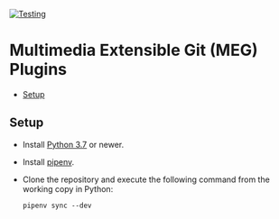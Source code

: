 [![Testing](https://github.com/MultimediaExtensibleGit/Plugins/workflows/Testing/badge.svg?branch=master)](https://github.com/MultimediaExtensibleGit/Plugins/actions/)

# Multimedia Extensible Git (MEG) Plugins

* [Setup](#setup)

## Setup

* Install [Python 3.7](https://www.python.org/downloads/) or newer.

* Install [pipenv](https://packaging.python.org/tutorials/managing-dependencies/).

* Clone the repository and execute the following command from the working copy in Python:

  `pipenv sync --dev`
